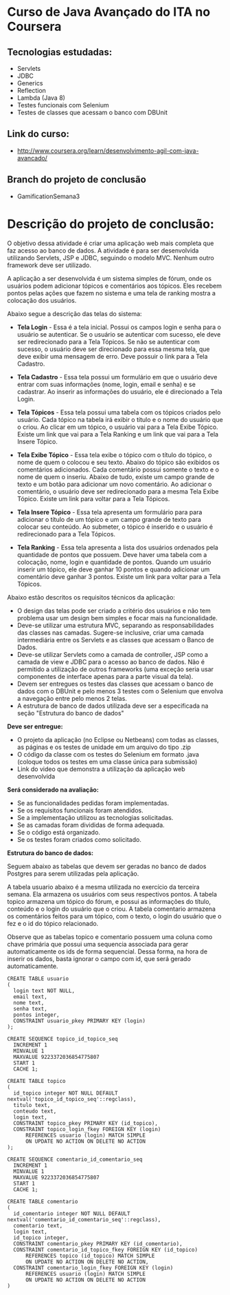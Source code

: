 # Curso de Java Avançado do ITA no Coursera

## Tecnologias estudadas:
 - Servlets
 - JDBC
 - Generics
 - Reflection
 - Lambda (Java 8)
 - Testes funcionais com Selenium
 - Testes de classes que acessam o banco com DBUnit

## Link do curso: 
 - http://www.coursera.org/learn/desenvolvimento-agil-com-java-avancado/

## Branch do projeto de conclusão
 - GamificationSemana3

# Descrição do projeto de conclusão:

O objetivo dessa atividade é criar uma aplicação web mais completa que faz acesso ao banco de dados. A atividade é para ser desenvolvida utilizando Servlets, JSP e JDBC, seguindo o modelo MVC. Nenhum outro framework deve ser utilizado.

A aplicação a ser desenvolvida é um sistema simples de fórum, onde os usuários podem adicionar tópicos e comentários aos tópicos. Eles recebem pontos pelas ações que fazem no sistema e uma tela de ranking mostra a colocação dos usuários.

Abaixo segue a descrição das telas do sistema:

 - **Tela Login** - Essa é a tela inicial. Possui os campos login e senha para o usuário se autenticar. Se o usuário se autenticar com sucesso, ele deve ser redirecionado para a Tela Tópicos. Se não se autenticar com sucesso, o usuário deve ser direcionado para essa mesma tela, que deve exibir uma mensagem de erro. Deve possuir o link para a Tela Cadastro.

 - **Tela Cadastro** - Essa tela possui um formulário em que o usuário deve entrar com suas informações (nome, login, email e senha) e se cadastrar. Ao inserir as informações do usuário, ele é direcionado a Tela Login.

 - **Tela Tópicos** - Essa tela possui uma tabela com os tópicos criados pelo usuário. Cada tópico na tabela irá exibir o título e o nome do usuário que o criou. Ao clicar em um tópico, o usuário vai para a Tela Exibe Tópico. Existe um link que vai para a Tela Ranking e um link que vai para a Tela Insere Tópico.

 - **Tela Exibe Tópico** - Essa tela exibe o tópico com o título do tópico, o nome de quem o colocou e seu texto. Abaixo do tópico são exibidos os comentários adicionados. Cada comentário possui somente o texto e o nome de quem o inseriu. Abaixo de tudo, existe um campo grande de texto e um botão para adicionar um novo comentário. Ao adicionar o comentário, o usuário deve ser redirecionado para a mesma Tela Exibe Tópico. Existe um link para voltar para a Tela Tópicos.

 - **Tela Insere Tópico** - Essa tela apresenta um formulário para para adicionar o título de um tópico e um campo grande de texto para colocar seu conteúdo. Ao submeter, o tópico é inserido e o usuário é redirecionado para a Tela Tópicos.

 - **Tela Ranking** - Essa tela apresenta a lista dos usuários ordenados pela quantidade de pontos que possuem. Deve haver uma tabela com a colocação, nome, login e quantidade de pontos. Quando um usuário inserir um tópico, ele deve ganhar 10 pontos e quando adicionar um comentário deve ganhar 3 pontos. Existe um link para voltar para a Tela Tópicos.
 
Abaixo estão descritos os requisitos técnicos da aplicação:

 - O design das telas pode ser criado a critério dos usuários e não tem problema usar um design bem simples e focar mais na funcionalidade.
 - Deve-se utilizar uma estrutura MVC, separando as responsabilidades das classes nas camadas. Sugere-se inclusive, criar uma camada intermediária entre os Servlets e as classes que acessam o Banco de Dados.
 - Deve-se utilizar Servlets como a camada de controller, JSP como a camada de view e JDBC para o acesso ao banco de dados. Não é permitido a utilização de outros frameworks (uma exceção seria usar componentes de interface apenas para a parte visual da tela).
 - Devem ser entregues os testes das classes que acessam o banco de dados com o DBUnit e pelo menos 3 testes com o Selenium que envolva a navegação entre pelo menos 2 telas.
 - A estrutura de banco de dados utilizada deve ser a especificada na seção "Estrutura do banco de dados"
 
**Deve ser entregue:**

 - O projeto da aplicação (no Eclipse ou Netbeans) com todas as classes, as páginas e os testes de unidade em um arquivo do tipo .zip
 - O código da classe com os testes do Selenium em formato .java (coloque todos os testes em uma classe única para submissão)
 - Link do video que demonstra a utilização da aplicação web desenvolvida

**Será considerado na avaliação:**

 - Se as funcionalidades pedidas foram implementadas.
 - Se os requisitos funcionais foram atendidos.
 - Se a implementação utilizou as tecnologias solicitadas.
 - Se as camadas foram divididas de forma adequada.
 - Se o código está organizado.
 - Se os testes foram criados como solicitado.
 
**Estrutura do banco de dados:**

Seguem abaixo as tabelas que devem ser geradas no banco de dados Postgres para serem utilizadas pela aplicação.

A tabela usuario abaixo é a mesma utilizada no exercício da terceira semana. Ela armazena os usuários com seus respectivos pontos. A tabela topico armazena um tópico do fórum, e possui as informações do título, conteúdo e o login do usuário que o criou. A tabela comentario armazena os comentários feitos para um tópico, com o texto, o login do usuário que o fez e o id do tópico relacionado.

Observe que as tabelas topico e comentario possuem uma coluna como chave primária que possui uma sequencia associada para gerar automaticamente os ids de forma sequencial. Dessa forma, na hora de inserir os dados, basta ignorar o campo com id, que será gerado automaticamente.

```
CREATE TABLE usuario
(
  login text NOT NULL,
  email text,
  nome text,
  senha text,
  pontos integer,
  CONSTRAINT usuario_pkey PRIMARY KEY (login)
);
```

```
CREATE SEQUENCE topico_id_topico_seq
  INCREMENT 1
  MINVALUE 1
  MAXVALUE 9223372036854775807
  START 1
  CACHE 1;

CREATE TABLE topico
(
  id_topico integer NOT NULL DEFAULT nextval('topico_id_topico_seq'::regclass),
  titulo text,
  conteudo text,
  login text,
  CONSTRAINT topico_pkey PRIMARY KEY (id_topico),
  CONSTRAINT topico_login_fkey FOREIGN KEY (login)
      REFERENCES usuario (login) MATCH SIMPLE
      ON UPDATE NO ACTION ON DELETE NO ACTION
);
```

```
CREATE SEQUENCE comentario_id_comentario_seq
  INCREMENT 1
  MINVALUE 1
  MAXVALUE 9223372036854775807
  START 1
  CACHE 1;

CREATE TABLE comentario
(
  id_comentario integer NOT NULL DEFAULT nextval('comentario_id_comentario_seq'::regclass),
  comentario text,
  login text,
  id_topico integer,
  CONSTRAINT comentario_pkey PRIMARY KEY (id_comentario),
  CONSTRAINT comentario_id_topico_fkey FOREIGN KEY (id_topico)
      REFERENCES topico (id_topico) MATCH SIMPLE
      ON UPDATE NO ACTION ON DELETE NO ACTION,
  CONSTRAINT comentario_login_fkey FOREIGN KEY (login)
      REFERENCES usuario (login) MATCH SIMPLE
      ON UPDATE NO ACTION ON DELETE NO ACTION
)
```
